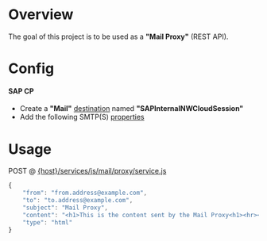 # Overview

The goal of this project is to be used as a **"Mail Proxy"** (REST API).

# Config

#### SAP CP
- Create a **"Mail"** [destination](https://help.sap.com/viewer/65de2977205c403bbc107264b8eccf4b/Cloud/en-US/a191df7fa8f84be18578b3da3dd10654.html) named **"SAPInternalNWCloudSession"**
- Add the following SMTP(S) [properties](https://help.sap.com/viewer/65de2977205c403bbc107264b8eccf4b/Cloud/en-US/e70a574cbb57101494a781920e3c9d64.html#loioe70a574cbb57101494a781920e3c9d64__section_testCloud)

# Usage

POST @ [{host}/services/js/mail/proxy/service.js]({host}/services/js/mail/proxy/service.js)

```javascript
{
	"from": "from.address@example.com",
	"to": "to.address@example.com",
	"subject": "Mail Proxy",
	"content": "<h1>This is the content sent by the Mail Proxy<h1><hr><a href=\"https://github.com/dirigiblelabs/mail_proxy\">Mail Proxy</a> GitHub Repository!",
	"type": "html"
}
```
